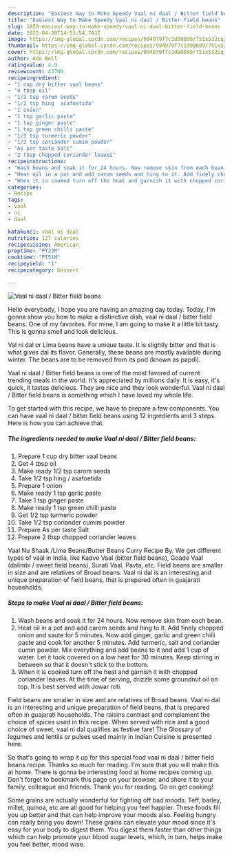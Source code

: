 ```yaml
---
description: "Easiest Way to Make Speedy Vaal ni daal / Bitter field beans"
title: "Easiest Way to Make Speedy Vaal ni daal / Bitter field beans"
slug: 1850-easiest-way-to-make-speedy-vaal-ni-daal-bitter-field-beans
date: 2022-04-28T14:53:54.743Z
image: https://img-global.cpcdn.com/recipes/994979f7c1d90099/751x532cq70/vaal-ni-daal-bitter-field-beans-recipe-main-photo.jpg
thumbnail: https://img-global.cpcdn.com/recipes/994979f7c1d90099/751x532cq70/vaal-ni-daal-bitter-field-beans-recipe-main-photo.jpg
cover: https://img-global.cpcdn.com/recipes/994979f7c1d90099/751x532cq70/vaal-ni-daal-bitter-field-beans-recipe-main-photo.jpg
author: Ada Bell
ratingvalue: 4.9
reviewcount: 43700
recipeingredient:
- "1 cup dry bitter vaal beans"
- "4 tbsp oil"
- "1/2 tsp carom seeds"
- "1/2 tsp hing  asafoetida"
- "1 onion"
- "1 tsp garlic paste"
- "1 tsp ginger paste"
- "1 tsp green chilli paste"
- "1/2 tsp turmeric powder"
- "1/2 tsp coriander cumim powder"
- "As per taste Salt"
- "2 tbsp chopped coriander leaves"
recipeinstructions:
- "Wash beans and soak it for 24 hours. Now remove skin from each bean."
- "Heat oil in a pot and add carom seeds and hing to it. Add finely chopped onion and saute for 5 minutes. Now add ginger, garlic and green chilli paste and cook for another 5 minutes. Add turmeric, salt and coriander cumin powder. Mix everything and add beans to it and add 1 cup of water. Let it took covered on a low heat for 30 minutes. Keep stirring in between so that it doesn&#39;t stick to the bottom."
- "When it is cooked turn off the heat and garnish it with chopped coriander leaves. At the time of serving, drizzle some groundnut oil on top. It is best served with Jowar roti."
categories:
- Recipe
tags:
- vaal
- ni
- daal

katakunci: vaal ni daal 
nutrition: 127 calories
recipecuisine: American
preptime: "PT23M"
cooktime: "PT51M"
recipeyield: "1"
recipecategory: Dessert

---
```



![Vaal ni daal / Bitter field beans](https://img-global.cpcdn.com/recipes/994979f7c1d90099/751x532cq70/vaal-ni-daal-bitter-field-beans-recipe-main-photo.jpg)

Hello everybody, I hope you are having an amazing day today. Today, I'm gonna show you how to make a distinctive dish, vaal ni daal / bitter field beans. One of my favorites. For mine, I am going to make it a little bit tasty. This is gonna smell and look delicious.

Val ni dal or Lima beans have a unique taste. It is slightly bitter and that is what gives dal its flavor. Generally, these beans are mostly available during winter. The beans are to be removed from its pod (known as papdi).

Vaal ni daal / Bitter field beans is one of the most favored of current trending meals in the world. It's appreciated by millions daily. It is easy, it's quick, it tastes delicious. They are nice and they look wonderful. Vaal ni daal / Bitter field beans is something which I have loved my whole life.


To get started with this recipe, we have to prepare a few components. You can have vaal ni daal / bitter field beans using 12 ingredients and 3 steps. Here is how you can achieve that.

<!--inarticleads1-->

##### The ingredients needed to make Vaal ni daal / Bitter field beans:

1. Prepare 1 cup dry bitter vaal beans
1. Get 4 tbsp oil
1. Make ready 1/2 tsp carom seeds
1. Take 1/2 tsp hing / asafoetida
1. Prepare 1 onion
1. Make ready 1 tsp garlic paste
1. Take 1 tsp ginger paste
1. Make ready 1 tsp green chilli paste
1. Get 1/2 tsp turmeric powder
1. Take 1/2 tsp coriander cumim powder
1. Prepare As per taste Salt
1. Prepare 2 tbsp chopped coriander leaves


Vaal Nu Shaak /Lima Beans/Butter Beans Curry Recipe By. We get different types of vaal in India, like Kadve Vaal (bitter field beans), Goade Vaal (dalimbi / sweet field beans), Surati Vaal, Pavta, etc. Field beans are smaller in size and are relatives of Broad beans. Vaal ni dal is an interesting and unique preparation of field beans, that is prepared often in guajarati households. 

<!--inarticleads2-->

##### Steps to make Vaal ni daal / Bitter field beans:

1. Wash beans and soak it for 24 hours. Now remove skin from each bean.
1. Heat oil in a pot and add carom seeds and hing to it. Add finely chopped onion and saute for 5 minutes. Now add ginger, garlic and green chilli paste and cook for another 5 minutes. Add turmeric, salt and coriander cumin powder. Mix everything and add beans to it and add 1 cup of water. Let it took covered on a low heat for 30 minutes. Keep stirring in between so that it doesn&#39;t stick to the bottom.
1. When it is cooked turn off the heat and garnish it with chopped coriander leaves. At the time of serving, drizzle some groundnut oil on top. It is best served with Jowar roti.


Field beans are smaller in size and are relatives of Broad beans. Vaal ni dal is an interesting and unique preparation of field beans, that is prepared often in guajarati households. The raisins contrast and complement the choice of spices used in this recipe. When served with rice and a good choice of sweet, vaal ni dal qualifies as festive fare! The Glossary of legumes and lentils or pulses used mainly in Indian Cuisine is presented here. 

So that's going to wrap it up for this special food vaal ni daal / bitter field beans recipe. Thanks so much for reading. I'm sure that you will make this at home. There is gonna be interesting food at home recipes coming up. Don't forget to bookmark this page on your browser, and share it to your family, colleague and friends. Thank you for reading. Go on get cooking!

Some grains are actually wonderful for fighting off bad moods. Teff, barley, millet, quinoa, etc are all good for helping you feel happier. These foods fill you up better and that can help improve your moods also. Feeling hungry can really bring you down! These grains can elevate your mood since it's easy for your body to digest them. You digest them faster than other things which can help promote your blood sugar levels, which, in turn, helps make you feel better, mood wise.
